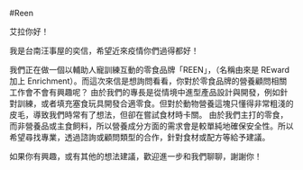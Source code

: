 #Reen 

艾拉你好！

我是台南汪事屋的奕信，希望近來疫情你們過得都好！

我們正在做一個以輔助人寵訓練互動的零食品牌「REEN」，（名稱由來是 REward 加上 Enrichment）。而這次來信是想詢問看看，你對於零食品牌的營養顧問相關工作會不會有興趣呢？
由於我們的專長是從情境中進型產品設計與開發，例如針對訓練，或者填充塞食玩具開發合適零食。但對於動物營養這塊只懂得非常粗淺的皮毛，導致我們時常有了想法，但卻在嘗試食材時卡關。
由於我們主打的零食，而非營養品或主食飼料，所以營養成分方面的需求會是較單純地確保安全性。所以希望尋找專業，透過諮詢或顧問類型的合作，針對食材或配方等給予建議。

如果你有興趣，或有其他的想法建議，歡迎進一步和我們聊聊，謝謝你！

